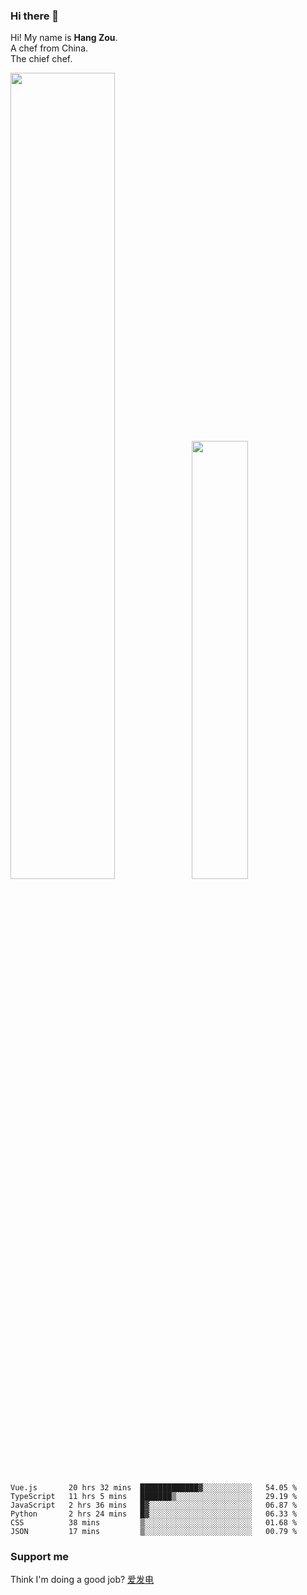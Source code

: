 ### Hi there 👋

Hi! My name is **Hang Zou**.  
A chef from China.  
The chief chef.

<img align="" width="57.5%" src="https://github-readme-stats.vercel.app/api?username=zouhangwithsweet&hide_title=true&hide_border=true&show_icons=true&include_all_commits=true&line_height=21" /><img align="" width="42.4%" src="https://github-readme-stats.vercel.app/api/top-langs/?username=zouhangwithsweet&hide_title=true&hide_border=true&layout=compact" />

<!--START_SECTION:waka-->

```text
Vue.js       20 hrs 32 mins  █████████████▓░░░░░░░░░░░   54.05 %
TypeScript   11 hrs 5 mins   ███████▒░░░░░░░░░░░░░░░░░   29.19 %
JavaScript   2 hrs 36 mins   █▓░░░░░░░░░░░░░░░░░░░░░░░   06.87 %
Python       2 hrs 24 mins   █▓░░░░░░░░░░░░░░░░░░░░░░░   06.33 %
CSS          38 mins         ▒░░░░░░░░░░░░░░░░░░░░░░░░   01.68 %
JSON         17 mins         ▒░░░░░░░░░░░░░░░░░░░░░░░░   00.79 %
```

<!--END_SECTION:waka-->

### Support me

Think I'm doing a good job? [爱发电](https://afdian.net/@zouhangsweet)

